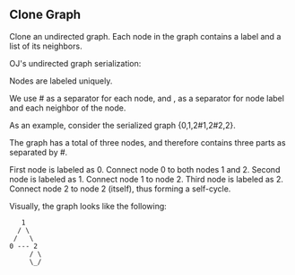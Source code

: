 

Clone Graph 
---


Clone an undirected graph. Each node in the graph contains a label and a list of its neighbors.




OJ's undirected graph serialization:


Nodes are labeled uniquely.


We use # as a separator for each node, and , as a separator for node label and each neighbor of the node.




As an example, consider the serialized graph {0,1,2#1,2#2,2}.



The graph has a total of three nodes, and therefore contains three parts as separated by #.

First node is labeled as 0. Connect node 0 to both nodes 1 and 2.
Second node is labeled as 1. Connect node 1 to node 2.
Third node is labeled as 2. Connect node 2 to node 2 (itself), thus forming a self-cycle.




Visually, the graph looks like the following:

       1
      / \
     /   \
    0 --- 2
         / \
         \_/





